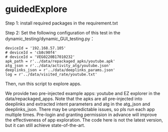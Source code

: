 # guidedExplore
Step 1: install required packages in the requirement.txt

Step 2:
Set the following configuration of this test in the dynamic_testing/dynamic_GUI_testing.py：

    deviceId = '192.168.57.105'
    # deviceId = 'cb8c90f4'
    # deviceId = 'VEG0220B17010232'
    apk_path = r'../data/repackaged_apks/youtube.apk'
    atg_json = r'../data/activity_atg/youtube.json'
    deeplinks_json = r'../data/deeplinks_params.json'
    log = r'../data/visited_rate/youtube.txt'
    
 Then, run this script to explore apps.
 
 We provide two pre-injected example apps: youtube and EZ explorer in the data/repackaged_apps.
 Note that the apks are all pre-injected into deeplinks and extracted intent parameters and atg in the atg_json and deeplinks_json.
 There may be unpredictable issues, so pls run each app multiple times.
 Pre-login and granting permission in advance will improve the effectiveness of app exploration.
 The code here is not the latest version, but it can still achieve state-of-the-art.
 
